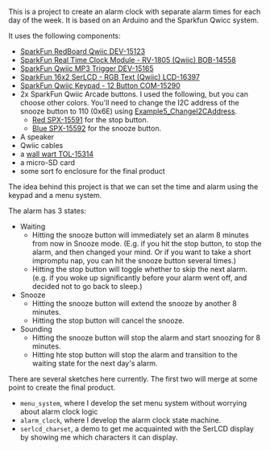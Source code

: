 This is a project to create an alarm clock with separate alarm times for each day of the week. It is based on an Arduino and the Sparkfun Qwicc system.

It uses the following components:

 * [SparkFun RedBoard Qwiic DEV-15123](https://www.sparkfun.com/products/15123)
 * [SparkFun Real Time Clock Module - RV-1805 (Qwiic) BOB-14558](https://www.sparkfun.com/products/14558)
 * [SparkFun Qwiic MP3 Trigger DEV-15165](https://www.sparkfun.com/products/15165)
 * [SparkFun 16x2 SerLCD - RGB Text (Qwiic) LCD-16397](https://www.sparkfun.com/products/16397)
 * [SparkFun Qwiic Keypad - 12 Button COM-15290](https://www.sparkfun.com/products/15290)
 * 2x SparkFun Qwiic Arcade buttons. I used the following, but you can choose
   other colors. You'll need to change the I2C address of the snooze button to
   110 (0x6E) using
   [Example5_ChangeI2CAddress](https://github.com/sparkfun/SparkFun_Qwiic_Button_Arduino_Library/tree/master/examples/Example5_ChangeI2CAddress).
   * [Red SPX-15591](https://www.sparkfun.com/products/15591) for the stop button.
   * [Blue SPX-15592](https://www.sparkfun.com/products/15592) for the snooze button.
 * A speaker
 * Qwiic cables
 * a [wall wart TOL-15314](https://www.sparkfun.com/products/15314)
 * a micro-SD card
 * some sort fo enclosure for the final product

The idea behind this project is that we can set the time and alarm using the keypad and a menu system.

The alarm has 3 states:

 * Waiting
   * Hitting the snooze button will immediately set an alarm 8 minutes from now in Snooze mode. (E.g. if you hit the stop button, to stop the alarm, and then changed your mind. Or if you want to take a short impromptu nap, you can hit the snooze button several times.)
   * Hitting the stop button will toggle whether to skip the next alarm. (e.g. if you woke up significantly before your alarm went off, and decided not to go back to sleep.)
 * Snooze
   * Hitting the snooze button will extend the snooze by another 8 minutes.
   * Hitting the stop button will cancel the snooze.
 * Sounding
   * Hitting the snooze button will stop the alarm and start snoozing for 8 minutes.
   * Hitting hte stop button will stop the alarm  and transition to the waiting state for the next day's alarm.

There are several sketches here currently. The first two will merge at some point to create the final product.

 * `menu_system`, where I develop the set menu system without worrying about alarm clock logic
 * `alarm_clock`, where I develop the alarm clock state machine. 
 * `serlcd_charset`, a demo to get me acquainted with the SerLCD display by showing me which characters it can display.

